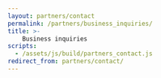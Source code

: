 ```yaml
---
layout: partners/contact
permalink: /partners/business_inquiries/
title: >-
    Business inquiries
scripts:
  - /assets/js/build/partners_contact.js
redirect_from: partners/contact/
---
```

